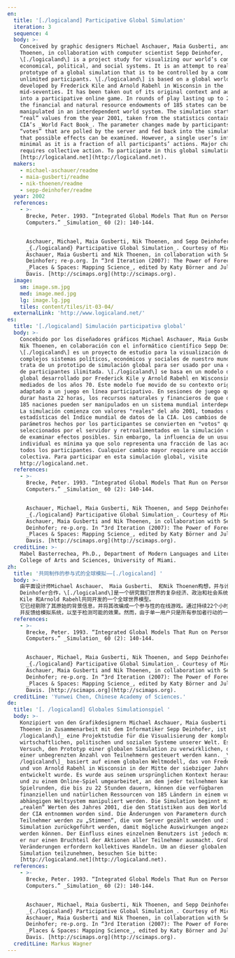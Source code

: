 ```yaml
---
en:
  title: '[./logicaland] Participative Global Simulation'
  iteration: 3
  sequence: 4
  body: >-
    Conceived by graphic designers Michael Aschauer, Maia Gusberti, and Nik
    Thoenen, in collaboration with computer scientist Sepp Deinhofer,
    \[./logicaland\] is a project study for visualizing our world’s complex
    economical, political, and social systems. It is an attempt to realize a
    prototype of a global simulation that is to be controlled by a community of
    unlimited participants. \[./logicaland\] is based on a global world model
    developed by Frederick Kile and Arnold Rabehl in Wisconsin in the
    mid-seventies. It has been taken out of its original context and adapted
    into a participative online game. In rounds of play lasting up to 22 hours,
    the financial and natural resource endowments of 185 states can be
    manipulated in an interdependent world system. The simulation starts with
    “real” values from the year 2001, taken from the statistics contained in the
    CIA’s _World Fact Book_. The parameter changes made by participants become
    “votes” that are polled by the server and fed back into the simulation so
    that possible effects can be examined. However, a single user’s influence is
    minimal as it is a fraction of all participants’ actions. Major change
    requires collective action. To participate in this global simulation, visit
    [http://logicaland.net](http://logicaland.net).
  makers:
    - michael-aschauer/readme
    - maia-gusberti/readme
    - nik-thoenen/readme
    - sepp-deinhofer/readme
  year: 2002
  references:
    - >-
      Brecke, Peter. 1993. “Integrated Global Models That Run on Personal
      Computers.” _Simulation_ 60 (2): 140-144.


      Aschauer, Michael, Maia Gusberti, Nik Thoenen, and Sepp Deinhofer. 2002.
      _{./logicaland} Participative Global Simulation_. Courtesy of Michael
      Aschauer, Maia Gusberti and Nik Thoenen, in collaboration with Sepp
      Deinhofer; re-p.org. In “3rd Iteration (2007): The Power of Forecasts,”
      _Places & Spaces: Mapping Science_, edited by Katy Börner and Julie M.
      Davis. [http://scimaps.org](http://scimaps.org).
  image:
    sm: image.sm.jpg
    med: image.med.jpg
    lg: image.lg.jpg
    tiles: content/tiles/it-03-04/
  externalLink: 'http://www.logicaland.net/'
es:
  title: '[./logicaland] Simulación participativa global'
  body: >-
    Concebido por los diseñadores gráficos Michael Aschauer, Maia Gusberti, y
    Nik Thoenen, en colaboración con el informático científico Sepp Deinhofer,
    \[./logicaland\] es un proyecto de estudio para la visualización de los
    complejos sistemas políticos, económicos y sociales de nuestro mundo. Se
    trata de un prototipo de simulación global para ser usado por una comunidad
    de participantes ilimitada. \[./logicaland\] se basa en un modelo del mundo
    global desarrollado por Frederick Kile y Arnold Rabehl en Wisconsin a
    mediados de los años 70. Este modelo fue movido de su contexto original y
    adaptado a un juego en línea participativo. En sesiones de juego que pueden
    durar hasta 22 horas, los recursos naturales y financieros de que disponen
    185 naciones pueden ser manipulados en un sistema mundial interdependiente.
    La simulación comienza con valores "reales" del año 2001, tomados de las
    estadísticas del Indice mundial de datos de la CIA. Los cambios de
    parámetros hechos por los participantes se convierten en "votos" que son
    seleccionados por el servidor y retroalimentados en la simulación con el fin
    de examinar efectos posibles. Sin embargo, la influencia de un usuario
    individual es mínima ya que solo representa una fracción de las acciones de
    todos los participantes. Cualquier cambio mayor requiere una acción
    colectiva. Para participar en esta simulación global, visite
    http://logicaland.net.
  references:
    - >-
      Brecke, Peter. 1993. “Integrated Global Models That Run on Personal
      Computers.” _Simulation_ 60 (2): 140-144.


      Aschauer, Michael, Maia Gusberti, Nik Thoenen, and Sepp Deinhofer. 2002.
      _{./logicaland} Participative Global Simulation_. Courtesy of Michael
      Aschauer, Maia Gusberti and Nik Thoenen, in collaboration with Sepp
      Deinhofer; re-p.org. In “3rd Iteration (2007): The Power of Forecasts,”
      _Places & Spaces: Mapping Science_, edited by Katy Börner and Julie M.
      Davis. [http://scimaps.org](http://scimaps.org).
  creditLine: >-
    Mabel Basterrechea, Ph.D., Department of Modern Languages and Literatures,
    College of Arts and Sciences, University of Miami.
zh:
  title: '共同制作的参与式的全球模拟——[./logicaland] '
  body: >-
    由平面设计师Michael Aschauer、 Maia Gusberti、 和Nik Thoenen构想，并与计算机科学家Sepp
    Deinhofer合作，\[./logicaland\]是一个研究我们世界的复杂经济、政治和社会系统的可视化的项目。该项目尝试去实现一个由无限参加者的社区控制的全球模拟模型。\[./logicaland\]是基于在70年代中期由威斯康辛州的Frederick
    Kile 和Arnold Rabehl共同开发的一个全球世界模型。
    它已经剔除了其原始的背景信息，并将其改编成一个参与性的在线游戏。通过持续22个小时的多轮游戏，在一个相互依存的世界系统中，可处理185个州的金融和自然资源基金。通过从获取中央情报局的世界概况数据库中所包含的数据，该系统从2001年开始模拟“真实”的价值标准。由参与者设计的参数变更成为由服务器调查的“选票”，
    并反馈给模拟系统，以至于检测可能的效果。然而，由于单一用户只是所有参加者行动的一部分，因此一个用户的影响力是有限的。主要的变更需要集体行动。欲参加这次全球模拟，请访问http://logicaland.net。
  references:
    - >-
      Brecke, Peter. 1993. “Integrated Global Models That Run on Personal
      Computers.” _Simulation_ 60 (2): 140-144.


      Aschauer, Michael, Maia Gusberti, Nik Thoenen, and Sepp Deinhofer. 2002.
      _{./logicaland} Participative Global Simulation_. Courtesy of Michael
      Aschauer, Maia Gusberti and Nik Thoenen, in collaboration with Sepp
      Deinhofer; re-p.org. In “3rd Iteration (2007): The Power of Forecasts,”
      _Places & Spaces: Mapping Science_, edited by Katy Börner and Julie M.
      Davis. [http://scimaps.org](http://scimaps.org).
  creditLine: 'Yunwei Chen, Chinese Academy of Sciences.'
de:
  title: '[. /logicaland] Globales Simulationspiel '
  body: >-
    Konzipiert von den Grafikdesignern Michael Aschauer, Maia Gusberti und Nik
    Thoenen in Zusammenarbeit mit dem Informatiker Sepp Deinhofer, ist _\[.
    /logicaland\]_ eine Projektstudie für die Visualisierung der komplexen
    wirtschaftlichen, politischen und sozialen Systeme unserer Welt. Es ist ein
    Versuch, den Prototyp einer globalen Simulation zu verwirklichen, der von
    einer unbegrenzten Anzahl von Teilnehmern gesteuert werden kann. _\[.
    /logicaland\]_ basiert auf einem globalen Weltmodell, das von Frederick Kile
    und von Arnold Rabehl in Wisconsin in der Mitte der siebziger Jahre
    entwickelt wurde. Es wurde aus seinem ursprünglichen Kontext herausgenommen
    und zu einem Online-Spiel umgearbeitet, an dem jeder teilnehmen kann. In
    Spielrunden, die bis zu 22 Stunden dauern, können die verfügbaren
    finanziellen und natürlichen Ressourcen von 185 Ländern in einem voneinander
    abhängigen Weltsystem manipuliert werden. Die Simulation beginnt mit den
    „realen“ Werten des Jahres 2001, die den Statistiken aus dem World Fact Book
    der CIA entnommen worden sind. Die Änderungen von Parametern durch die
    Teilnehmer werden zu „Stimmen“, die vom Server gezählt werden und in die
    Simulation zurückgeführt werden, damit mögliche Auswirkungen angezeigt
    werden können. Der Einfluss eines einzelnen Benutzers ist jedoch minimal, da
    er nur einen Bruchteil der Aktionen aller Teilnehmer ausmacht. Große
    Veränderungen erfordern kollektives Handeln. Um an dieser globalen
    Simulation teilzunehmen, besuchen Sie bitte:
    [http://logicaland.net](http://logicaland.net).
  references:
    - >-
      Brecke, Peter. 1993. “Integrated Global Models That Run on Personal
      Computers.” _Simulation_ 60 (2): 140-144.


      Aschauer, Michael, Maia Gusberti, Nik Thoenen, and Sepp Deinhofer. 2002.
      _{./logicaland} Participative Global Simulation_. Courtesy of Michael
      Aschauer, Maia Gusberti and Nik Thoenen, in collaboration with Sepp
      Deinhofer; re-p.org. In “3rd Iteration (2007): The Power of Forecasts,”
      _Places & Spaces: Mapping Science_, edited by Katy Börner and Julie M.
      Davis. [http://scimaps.org](http://scimaps.org).
  creditLine: Markus Wagner
---
```

